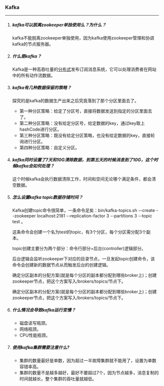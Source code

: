 ### Kafka

***

1. ##### kafka可以脱离zookeeper单独使用么？为什么？

   kafka不能脱离zookeeper单独使用，因为kafka使用zookeeper管理和协调kafka的节点服务器。

2. ##### 什么是kafka？

    Kafka是一种高吞吐量的[分布式](https://baike.baidu.com/item/分布式/19276232)发布订阅消息系统，它可以处理消费者在网站中的所有动作流数据。 

3. ##### kafka有几种数据保留的策略？

   探究的是kafka的数据生产出来之后究竟落到了那个分区里面去了。

   - 第一种分区策略：给定了分区号，直接将数据发送到指定的分区里面去了。
   - 第二种分区策略：没有给定分区号，给定数据的key，通过key取上hashCode进行分区。
   - 第三种分区策略：既没有给定分区策略，也没有给定数据的key，直接轮询进行分区。
   - 第四种分区策略：自定义分区。

4. ##### kafka同时设置了7天和10G清除数据，到第五天的时候消息到了10G，这个时候kafka会如何处理？

   这个时候kafka会执行数据清除工作，时间和空间无论哪个满足条件，都会清空数据。

5. ##### 怎么设置kafka topic数据存储时间？

   Kafka创建topic命令很简单，一条命令足矣：bin/kafka-topics.sh --create --zookeeper localhost:2181 --replication-factor 3 --partitions 3 --topic test 。 

   这条命令会创建一个名为test的topic，有3个分区，每个分区需分配3个副本。 

   topic创建主要分为两个部分：命令行部分+后台(controller)逻辑部分。 

   后台逻辑会监听zookeeper下对应的目录节点，一旦发起topic创建命令，该命令会创建新的数据节点从而触发后台的创建逻辑。 

   确定分区副本的分配方案(就是每个分区的副本都分配到哪些broker上)；创建zookeeper节点，把这个方案写入/brokers/topics/<topic>节点下。 

   确定分区副本的分配方案(就是每个分区的副本都分配到哪些broker上)；创建zookeeper节点，把这个方案写入/brokers/topics/<topic>节点下。 

6. ##### 什么情况会导致kafka运行变慢？

   - 磁盘读写瓶颈。
   - 网络瓶颈。
   - CPU性能瓶颈。

7. ##### 使用kafka集群需要注意什么?

   - 集群的数量最好是单数，因为超过一半故障集群就不能用了，设置为单数容错率高。
   - 集群的数量不是越多越好，最好不要超过7个，因为节点越多，消息复制的时间就越长，整个集群的吞吐量就越低。
